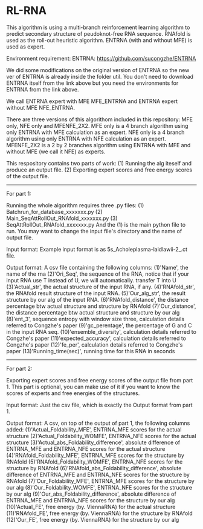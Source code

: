 # RL-RNA

This algorithm is using a multi-branch reinforcement learning algorithm to predict secondary structure of peudoknot-free RNA sequence.
RNAfold is used as the roll-out heuristic algorithm.
ENTRNA (with and without MFE) is used as expert.

Environment requirement:
ENTRNA: https://github.com/sucongzhe/ENTRNA

We did some modifications on the original version of ENTRNA so the new ver of ENTRNA is already inside the folder util. You don't need to download ENTRNA itself from the link above but you need the environments for ENTRNA from the link above.

We call ENTRNA expert with MFE MFE_ENTRNA and ENTRNA expert without MFE NFE_ENTRNA.

There are three versions of this algorithom included in this repository: MFE only, NFE only and MFENFE_2X2.
MFE only is a 4 branch algorithm using only ENTRNA with MFE calculation as an expert.
NFE only is a 4 branch algorithm using only ENTRNA with NFE calculation as an expert.
MFENFE_2X2 is a 2 by 2 branches algorithm using ENTRNA with MFE and without MFE (we call it NFE) as experts.

This respository contains two parts of work: (1) Running the alg iteself and produce an output file. (2) Exporting expert scores and free energy scores of the output file.

****************************
For part 1:

Running the whole algorithm requires three .py files:
(1) Batchrun_for_database_xxxxxxx.py
(2) Main_SeqAttRollOut_RNAfold_xxxxxxx.py
(3) SeqAttRollOut_RNAfold_xxxxxxx.py
And the (1) is the main python file to run. You may want to change the input file's directory and the name of output file.

Input format: 
Example input format is as 5s_Acholeplasma-laidlawii-2_.ct file.

Output format:
A csv file containing the following columns:
(1)'Name', the name of the rna
(2)'Ori_Seq', the sequence of the RNA, notice that if your input RNA use T instead of U, we will automatically. transfer T into U
(3)'Actual_str', the actual structure of the input RNA, if any.
(4)'RNAfold_str', the RNAfold result structure of the input RNA.
(5)'Our_alg_str', the result structure by our alg of the input RNA.
(6)'RNAfold_distance', the distance percentage btw actual structure and structure by RNAfold
(7)'Our_distance', the distance percentage btw actual structure and structure by our alg
(8)'ent_3', sequence entropy with window size three, calculation details referred to Congzhe's paper
(9)'gc_perentage', the percentage of G and C in the input RNA seq.
(10)'ensemble_diversity', calculation details referred to Congzhe's paper
(11)'expected_accuracy', calculation details referred to Congzhe's paper
(12)'fe_per', calculation details referred to Congzhe's paper
(13)'Running_time(sec)', running time for this RNA in seconds


****************************
For part 2:

Exporting expert scores and free energy scores of the output file from part 1. This part is optional, you can make use of it if you want to know the scores of experts and free energies of the structures.

Input format:
Just the csv file, which is exactly the Output format from part 1.

Output format:
A csv, on top of the output of part 1,  the following columns added:
(1)'Actual_Foldability_MFE', ENTRNA_MFE scores for the actual structure
(2)'Actual_Foldability_WOMFE', ENTRNA_NFE scores for the actual structure
(3)'Actual_abs_Foldability_difference', absolute difference of ENTRNA_MFE and ENTRNA_NFE scores for the actual structure
(4)'RNAfold_Foldability_MFE', ENTRNA_MFE scores for the structure by RNAfold
(5)'RNAfold_Foldability_WOMFE', ENTRNA_NFE scores for the structure by RNAfold
(6)'RNAfold_abs_Foldability_difference', absolute difference of ENTRNA_MFE and ENTRNA_NFE scores for the structure by RNAfold
(7)'Our_Foldability_MFE', ENTRNA_MFE scores for the structure by our alg
(8)'Our_Foldability_WOMFE', ENTRNA_NFE scores for the structure by our alg
(9)'Our_abs_Foldability_difference', absolute difference of ENTRNA_MFE and ENTRNA_NFE scores for the structure by our alg
(10)'Actual_FE', free energy (by. ViennaRNA) for the actual structure
(11)'RNAfold_FE', free energy (by. ViennaRNA) for the structure by RNAfold
(12)'Our_FE', free energy (by. ViennaRNA) for the structure by our alg




